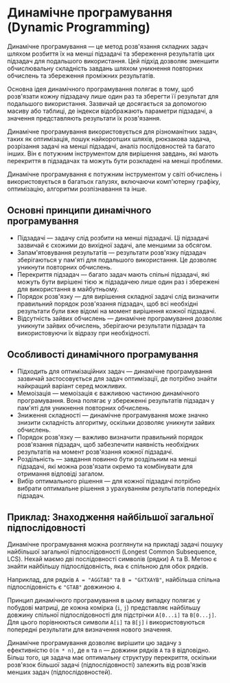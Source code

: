 # Динамічне програмування (Dynamic Programming)

Динамічне програмування — це метод розв'язання складних задач шляхом розбиття їх на менші підзадачі та збереження результатів цих підзадач для подальшого використання. Цей підхід дозволяє зменшити обчислювальну складність завдань шляхом уникнення повторних обчислень та збереження проміжних результатів.

Основна ідея динамічного програмування полягає в тому, щоб розв'язати кожну підзадачу лише один раз та зберегти її результат для подальшого використання. Зазвичай це досягається за допомогою масиву або таблиці, де індекси відображають параметри підзадачі, а значення представляють результати їх розв'язання.

Динамічне програмування використовується для різноманітних задач, таких як оптимізація, пошук найкоротших шляхів, рюкзакова задача, розрізання задачі на менші підзадачі, аналіз послідовностей та багато інших. Він є потужним інструментом для вирішення завдань, які мають перекриття в підзадачах та можуть бути розкладені на менші проблеми.

Динамічне програмування є потужним інструментом у світі обчислень і використовується в багатьох галузях, включаючи комп'ютерну графіку, оптимізацію, алгоритми розпізнавання та інше.

## Основні принципи динамічного програмування

-   Підзадачі — задачу слід розбити на менші підзадачі. Ці підзадачі зазвичай є схожими до вихідної задачі, але меншими за обсягом.
-   Запам'ятовування результатів — результати розв'язку підзадач зберігаються у пам'яті для подальшого використання. Це дозволяє уникнути повторних обчислень.
-   Перекриття підзадач — багато задач мають спільні підзадачі, які можуть бути вирішені тією ж підзадачею лише один раз і збережені для використання в майбутньому.
-   Порядок розв'язку — для вирішення складної задачі слід визначити правильний порядок розв'язання підзадач, щоб всі необхідні результати були вже відомі на момент вирішення кожної підзадачі.
-   Відсутність зайвих обчислень — динамічне програмування дозволяє уникнути зайвих обчислень, зберігаючи результати підзадач та використовуючи їх відразу при необхідності.

## Особливості динамічного програмування

-   Підходить для оптимізаційних задач — динамічне програмування зазвичай застосовується для задач оптимізації, де потрібно знайти найкращий варіант серед можливих.
-   Мемоізація — мемоізація є важливою частиною динамічного програмування. Вона полягає у збереженні результатів підзадач у пам'яті для уникнення повторних обчислень.
-   Зниження складності — динамічне програмування може значно знизити складність алгоритму, оскільки дозволяє уникнути зайвих обчислень.
-   Порядок розв'язку — важливо визначити правильний порядок розв'язання підзадач, щоб забезпечити наявність необхідних результатів на момент розв'язання кожної підзадачі.
-   Роздільність — завдання повинно бути роздільним на менші підзадачі, які можна розв'язати окремо та комбінувати для отримання відповіді загалом.
-   Вибір оптимального рішення — для кожної підзадачі потрібно вибрати оптимальне рішення з урахуванням результатів попередніх підзадач.

## Приклад: Знаходження найбільшої загальної підпослідовності

Динамічне програмування можна розглянути на прикладі задачі пошуку найбільшої загальної підпослідовності (Longest Common Subsequence, LCS). Нехай маємо дві послідовності символів (рядки) A та B. Метою є знайти найбільшу підпослідовність, яка є спільною для обох рядків.

Наприклад, для рядків `A = "AGGTAB"` та `B = "GXTXAYB"`, найбільша спільна підпослідовність є `"GTAB"` довжиною `4`.

Принцип динамічного програмування в цьому випадку полягає у побудові матриці, де кожна комірка (`i`, `j`) представляє найбільшу довжину спільної підпослідовності для підстрічки `A[0...i]` та `B[0...j]`. Для цього порівнюються символи `A[i]` та `B[j]` і використовуються попередні результати для визначення нового значення.

Динамічне програмування дозволяє вирішити цю задачу з ефективністю `O(m * n)`, де `m` та `n` — довжини рядків `A` та `B` відповідно. Більш того, ця задача має оптимальну структуру перекриття, оскільки розв'язок більшої задачі (підпослідовності) залежить від розв'язків менших задач (підпослідовностей).
